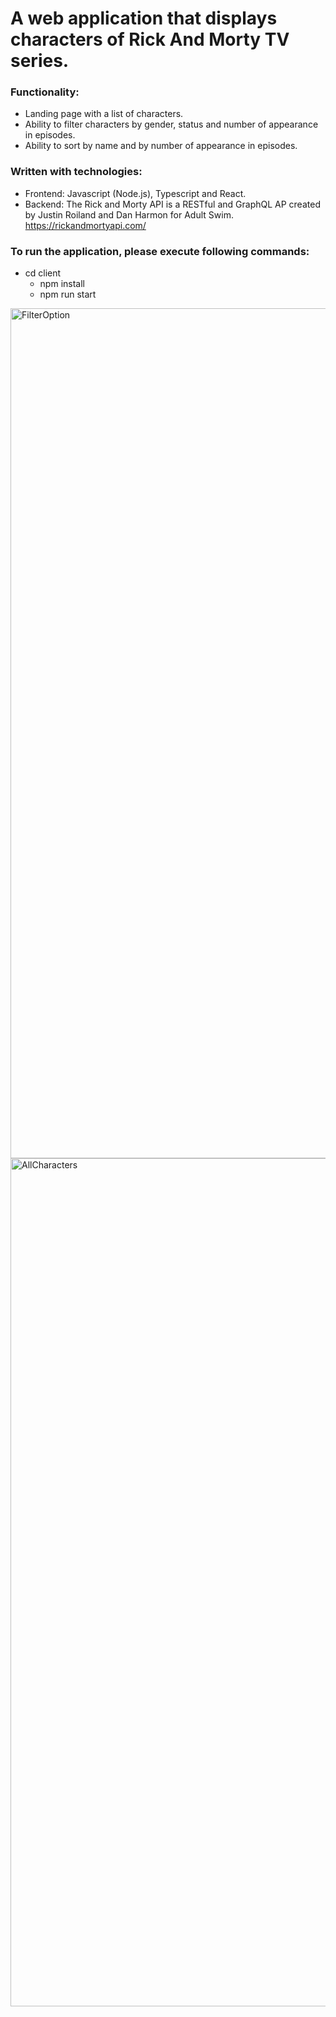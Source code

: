 # A web application that displays characters of Rick And Morty TV series.

### Functionality:
- Landing page with a list of characters.
- Ability to filter characters by gender, status and number of appearance in episodes.
- Ability to sort by name and by number of appearance in episodes.


### Written with technologies:
- Frontend: Javascript (Node.js), Typescript and React.
- Backend: The Rick and Morty API is a RESTful and GraphQL AP created by Justin Roiland and Dan Harmon for Adult Swim. https://rickandmortyapi.com/  


### To run the application, please execute following commands:
- cd client 
  - npm install 
  - npm run start
  

<img width="1360" alt="FilterOption" src="https://user-images.githubusercontent.com/22214108/118454210-c94bc080-b700-11eb-968c-7e7f4f4a5049.png">
<img width="1357" alt="AllCharacters" src="https://user-images.githubusercontent.com/22214108/118454278-da94cd00-b700-11eb-9819-03fd0e7d45e2.png">
